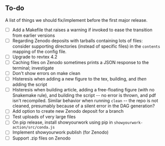 To-do
-----

A list of things we should fix/implement before the first major release.

- [ ] Add a Makefile that raises a warning if invoked to ease the transition from earlier versions
- [ ] Regarding Zenodo deposits with tarballs containing lots of files:
      consider supporting directories (instead of specific files) in the ``contents`` mapping of
      the config file.
- [ ] Upgrade to revtex 4.2
- [ ] Caching files on Zenodo sometimes prints a JSON response to the terminal; investigate
- [ ] Don't show errors on make clean
- [ ] Histeresis when adding a new figure to the tex, building, and _then_ adding the script
- [ ] Histeresis when building article, adding a free-floating figure (with no Snakemake rule),
      and building the script -- no error is thrown, and pdf isn't recompiled. Similar behavior
      when running `clean` -- the repo is not cleaned, presumably because of a silent error
      in the DAG generation?
- [ ] Add option to create new Zenodo deposit for a branch
- [ ] Test uploads of very large files
- [ ] On pip release, install showyourwork using pip in ``showyourwork-action/src/conda.js``
- [ ] Implement showyourwork publish (for Zenodo)
- [ ] Support .zip files on Zenodo